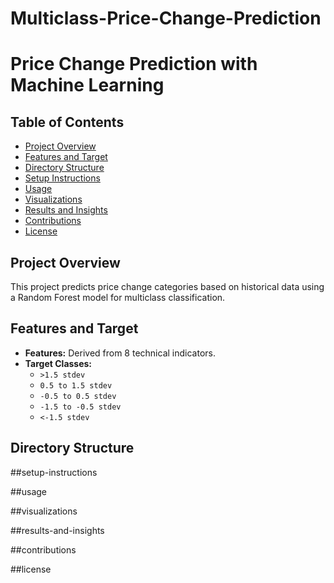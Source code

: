 # Multiclass-Price-Change-Prediction

# Price Change Prediction with Machine Learning

## Table of Contents
- [Project Overview](#project-overview)
- [Features and Target](#features-and-target)
- [Directory Structure](#directory-structure)
- [Setup Instructions](#setup-instructions)
- [Usage](#usage)
- [Visualizations](#visualizations)
- [Results and Insights](#results-and-insights)
- [Contributions](#contributions)
- [License](#license)

## Project Overview
This project predicts price change categories based on historical data using a Random Forest model for multiclass classification.

## Features and Target
- **Features:** Derived from 8 technical indicators.
- **Target Classes:**
  - `>1.5 stdev`
  - `0.5 to 1.5 stdev`
  - `-0.5 to 0.5 stdev`
  - `-1.5 to -0.5 stdev`
  - `<-1.5 stdev`

## Directory Structure

##setup-instructions

##usage

##visualizations

##results-and-insights

##contributions

##license





